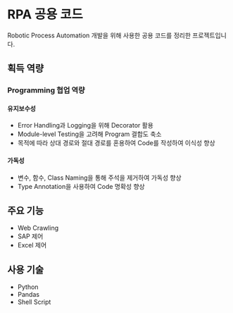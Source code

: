 # RPA 공용 코드
Robotic Process Automation 개발을 위해 사용한 공용 코드를 정리한 프로젝트입니다.

## 획득 역량
### Programming 협업 역량
#### 유지보수성
- Error Handling과 Logging을 위해 Decorator 활용
- Module-level Testing을 고려해 Program 결합도 축소
- 목적에 따라 상대 경로와 절대 경로를 혼용하여 Code를 작성하여 이식성 향상
#### 가독성
- 변수, 함수, Class Naming을 통해 주석을 제거하여 가독성 향상
- Type Annotation을 사용하여 Code 명확성 향상

## 주요 기능
- Web Crawling
- SAP 제어
- Excel 제어

## 사용 기술
- Python
- Pandas
- Shell Script
